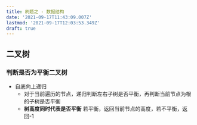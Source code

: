 ```yaml
---
title: 刷题之 - 数据结构
date: '2021-09-17T11:43:09.007Z'
lastmod: '2021-09-17T12:03:53.349Z'
draft: true
---
```


## 二叉树

### 判断是否为平衡二叉树

- 自底向上递归
  - 对于当前遍历的节点，递归判断左右子树是否平衡，再判断当前节点为根的子树是否平衡
  - **树高度同时代表是否平衡** 若平衡，返回当前节点的高度，若不平衡，返回-1

